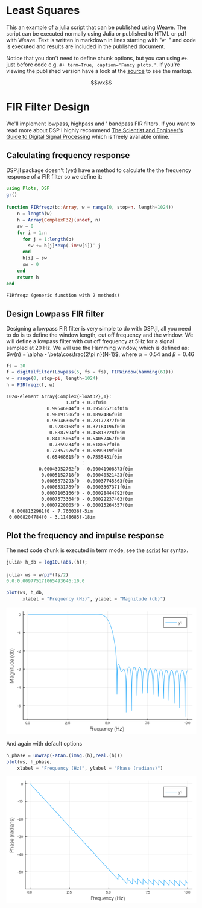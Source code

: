 # **Least Squares**




This an example of a julia script that can be published using
[Weave](http://mpastell.github.io/Weave.jl/latest/usage/).
The script can be executed normally using Julia
or published to HTML or pdf with Weave.
Text is written in markdown in lines starting with "`#'` " and code
is executed and results are included in the published document.


Notice that you don't need to define chunk options, but you can using
`#+`. just before code e.g. `#+ term=True, caption='Fancy plots.'`.
If you're viewing the published version have a look at the
[source](FIR_design_plots.jl) to see the markup.

$$\vx$$

# FIR Filter Design


We'll implement lowpass, highpass and ' bandpass FIR filters. If
you want to read more about DSP I highly recommend [The Scientist
and Engineer's Guide to Digital Signal
Processing](http://www.dspguide.com/) which is freely available
online.


## Calculating frequency response


DSP.jl package doesn't (yet) have a method to calculate the
the frequency response of a FIR filter so we define it:

````julia
using Plots, DSP
gr()

function FIRfreqz(b::Array, w = range(0, stop=π, length=1024))
    n = length(w)
    h = Array{ComplexF32}(undef, n)
    sw = 0
    for i = 1:n
      for j = 1:length(b)
        sw += b[j]*exp(-im*w[i])^-j
      end
      h[i] = sw
      sw = 0
    end
    return h
end
````


````
FIRfreqz (generic function with 2 methods)
````





## Design Lowpass FIR filter


Designing a lowpass FIR filter is very simple to do with DSP.jl, all you
need to do is to define the window length, cut off frequency and the
window. We will define a lowpass filter with cut off frequency at 5Hz for a signal
sampled at 20 Hz.
We will use the Hamming window, which is defined as:
$w(n) = \alpha - \beta\cos\frac{2\pi n}{N-1}$, where $\alpha=0.54$ and $\beta=0.46$

````julia
fs = 20
f = digitalfilter(Lowpass(5, fs = fs), FIRWindow(hamming(61)))
w = range(0, stop=pi, length=1024)
h = FIRfreqz(f, w)
````


````
1024-element Array{Complex{Float32},1}:
                      1.0f0 + 0.0f0im          
               0.99546844f0 + 0.095055714f0im  
               0.98191506f0 + 0.1892486f0im    
               0.95946306f0 + 0.28172377f0im   
                0.9283168f0 + 0.37164196f0im   
                0.8887594f0 + 0.45818728f0im   
               0.84115064f0 + 0.54057467f0im   
                0.7859234f0 + 0.618057f0im     
               0.72357976f0 + 0.6899319f0im    
               0.65468615f0 + 0.7555481f0im    
                            ⋮                  
            0.00043952762f0 - 0.00041908873f0im
             0.0005152718f0 - 0.00040521423f0im
             0.0005873293f0 - 0.00037745363f0im
             0.0006531789f0 - 0.0003367371f0im 
             0.0007105166f0 - 0.00028444792f0im
             0.0007573364f0 - 0.00022237403f0im
             0.0007920005f0 - 0.00015264557f0im
  0.0008132961f0 - 7.766036f-5im               
 0.0008204784f0 - 3.1148685f-18im
````





## Plot the frequency and impulse response


The next code chunk is executed in term mode, see the [script](FIR_design.jl) for syntax.

````julia
julia> h_db = log10.(abs.(h));

julia> ws = w/pi*(fs/2)
0.0:0.009775171065493646:10.0

````



````julia
plot(ws, h_db,
      xlabel = "Frequency (Hz)", ylabel = "Magnitude (db)")
````


![](figures/Least_squares_4_1.png)



And again with default options

````julia
h_phase = unwrap(-atan.(imag.(h),real.(h)))
plot(ws, h_phase,
    xlabel = "Frequency (Hz)", ylabel = "Phase (radians)")
````


![](figures/Least_squares_5_1.png)
